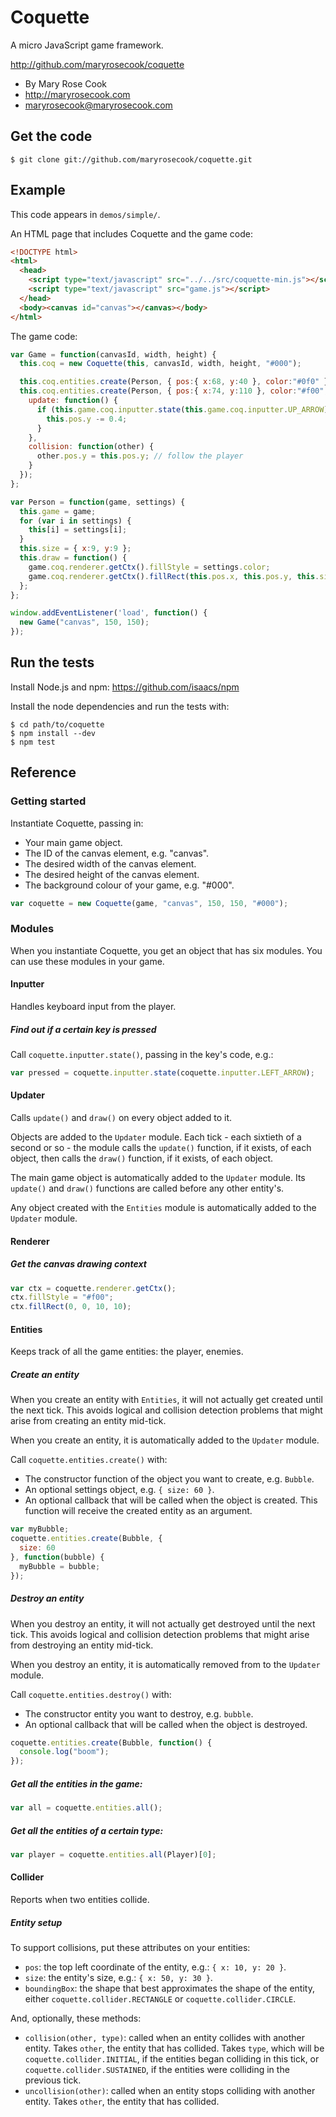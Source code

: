 # Coquette

A micro JavaScript game framework.

http://github.com/maryrosecook/coquette

* By Mary Rose Cook
* http://maryrosecook.com
* maryrosecook@maryrosecook.com

## Get the code

    $ git clone git://github.com/maryrosecook/coquette.git

## Example

This code appears in `demos/simple/`.

An HTML page that includes Coquette and the game code:

```html
<!DOCTYPE html>
<html>
  <head>
    <script type="text/javascript" src="../../src/coquette-min.js"></script>
    <script type="text/javascript" src="game.js"></script>
  </head>
  <body><canvas id="canvas"></canvas></body>
</html>
```

The game code:

```javascript
var Game = function(canvasId, width, height) {
  this.coq = new Coquette(this, canvasId, width, height, "#000");

  this.coq.entities.create(Person, { pos:{ x:68, y:40 }, color:"#0f0" }); // paramour
  this.coq.entities.create(Person, { pos:{ x:74, y:110 }, color:"#f00", // player
    update: function() {
      if (this.game.coq.inputter.state(this.game.coq.inputter.UP_ARROW)) {
        this.pos.y -= 0.4;
      }
    },
    collision: function(other) {
      other.pos.y = this.pos.y; // follow the player
    }
  });
};

var Person = function(game, settings) {
  this.game = game;
  for (var i in settings) {
    this[i] = settings[i];
  }
  this.size = { x:9, y:9 };
  this.draw = function() {
    game.coq.renderer.getCtx().fillStyle = settings.color;
    game.coq.renderer.getCtx().fillRect(this.pos.x, this.pos.y, this.size.x, this.size.y);
  };
};

window.addEventListener('load', function() {
  new Game("canvas", 150, 150);
});
```

## Run the tests

Install Node.js and npm: https://github.com/isaacs/npm

Install the node dependencies and run the tests with:

    $ cd path/to/coquette
    $ npm install --dev
    $ npm test

## Reference

### Getting started

Instantiate Coquette, passing in:

* Your main game object.
* The ID of the canvas element, e.g. "canvas".
* The desired width of the canvas element.
* The desired height of the canvas element.
* The background colour of your game, e.g. "#000".

```javascript
var coquette = new Coquette(game, "canvas", 150, 150, "#000");
```

### Modules

When you instantiate Coquette, you get an object that has six modules. You can use these modules in your game.

#### Inputter

Handles keyboard input from the player.

##### Find out if a certain key is pressed

Call `coquette.inputter.state()`, passing in the key's code, e.g.:

```javascript
var pressed = coquette.inputter.state(coquette.inputter.LEFT_ARROW);
```

#### Updater

Calls `update()` and `draw()` on every object added to it.

Objects are added to the `Updater` module.  Each tick - each sixtieth of a second or so - the module calls the `update()` function, if it exists, of each object, then calls the `draw()` function, if it exists, of each object.

The main game object is automatically added to the `Updater` module.  Its `update()` and `draw()` functions are called before any other entity's.

Any object created with the `Entities` module is automatically added to the `Updater` module.

#### Renderer

##### Get the canvas drawing context

```javascript
var ctx = coquette.renderer.getCtx();
ctx.fillStyle = "#f00";
ctx.fillRect(0, 0, 10, 10);
```

#### Entities

Keeps track of all the game entities: the player, enemies.

##### Create an entity

When you create an entity with `Entities`, it will not actually get created until the next tick.  This avoids logical and collision detection problems that might arise from creating an entity mid-tick.

When you create an entity, it is automatically added to the `Updater` module.

Call `coquette.entities.create()` with:

* The constructor function of the object you want to create, e.g. `Bubble`.
* An optional settings object, e.g. `{ size: 60 }`.
* An optional callback that will be called when the object is created.  This function will receive the created entity as an argument.

```javascript
var myBubble;
coquette.entities.create(Bubble, {
  size: 60
}, function(bubble) {
  myBubble = bubble;
});
```

##### Destroy an entity

When you destroy an entity, it will not actually get destroyed until the next tick.  This avoids logical and collision detection problems that might arise from destroying an entity mid-tick.

When you destroy an entity, it is automatically removed from to the `Updater` module.

Call `coquette.entities.destroy()` with:

* The constructor entity you want to destroy, e.g. `bubble`.
* An optional callback that will be called when the object is destroyed.

```javascript
coquette.entities.create(Bubble, function() {
  console.log("boom");
});
```

##### Get all the entities in the game:

```javascript
var all = coquette.entities.all();
```

##### Get all the entities of a certain type:

```javascript
var player = coquette.entities.all(Player)[0];
```

#### Collider

Reports when two entities collide.

##### Entity setup

To support collisions, put these attributes on your entities:

* `pos`: the top left coordinate of the entity, e.g.: `{ x: 10, y: 20 }`.
* `size`: the entity's size, e.g.: `{ x: 50, y: 30 }`.
* `boundingBox`: the shape that best approximates the shape of the entity, either `coquette.collider.RECTANGLE` or `coquette.collider.CIRCLE`.

And, optionally, these methods:

* `collision(other, type)`: called when an entity collides with another entity.  Takes `other`, the entity that has collided.  Takes `type`, which will be `coquette.collider.INITIAL`, if the entities began colliding in this tick, or `coquette.collider.SUSTAINED`, if the entities were colliding in the previous tick.
* `uncollision(other)`: called when an entity stops colliding with another entity.  Takes `other`, the entity that has collided.
